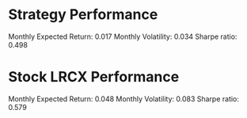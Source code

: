 # Strategy Performance
Monthly Expected Return: 0.017
Monthly Volatility: 0.034
Sharpe ratio: 0.498
# Stock LRCX Performance
Monthly Expected Return: 0.048
Monthly Volatility: 0.083
Sharpe ratio: 0.579
